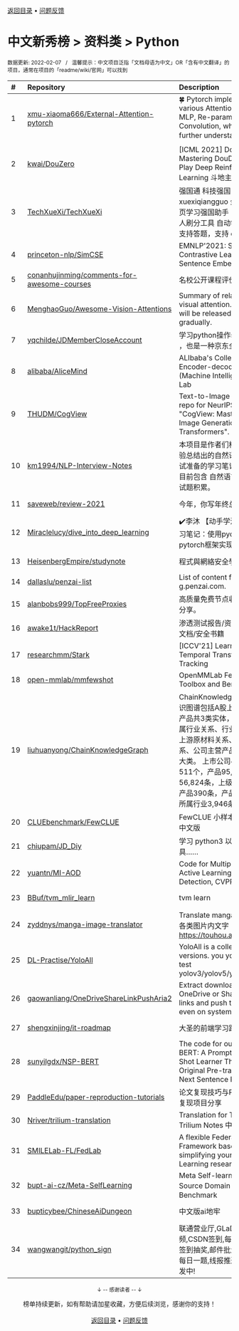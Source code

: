 <a href="https://gitee.com/GrowingGit/GitHub-Chinese-Top-Charts#github中文排行榜">返回目录</a> • <a href="/content/docs/feedback.md">问题反馈</a>

# 中文新秀榜 > 资料类 > Python
<sub>数据更新: 2022-02-07&nbsp;&nbsp;&nbsp;/&nbsp;&nbsp;&nbsp;温馨提示：中文项目泛指「文档母语为中文」OR「含有中文翻译」的项目，通常在项目的「readme/wiki/官网」可以找到</sub>

|#|Repository|Description|Stars|Updated|Created|
|:-|:-|:-|:-|:-|:-|
|1|[xmu-xiaoma666/External-Attention-pytorch](https://github.com/xmu-xiaoma666/External-Attention-pytorch)|🍀 Pytorch implementation of various Attention Mechanisms, MLP, Re-parameter, Convolution, which is helpful to further understand papers.⭐⭐⭐|3943|2021-12-19|2021-05-08|
|2|[kwai/DouZero](https://github.com/kwai/DouZero)|[ICML 2021] DouZero: Mastering DouDizhu with Self-Play Deep Reinforcement Learning   斗地主AI|2354|2021-12-22|2021-06-02|
|3|[TechXueXi/TechXueXi](https://github.com/TechXueXi/TechXueXi)|强国通 科技强国 学习强国 xuexiqiangguo 全网最好用开源网页学习强国助手：TechXueXi （懒人刷分工具 自动学习）技术强国，支持答题，支持 docker 45分/天|2199|2022-02-03|2021-07-04|
|4|[princeton-nlp/SimCSE](https://github.com/princeton-nlp/SimCSE)|EMNLP'2021: SimCSE: Simple Contrastive Learning of Sentence Embeddings|1688|2021-11-26|2021-04-16|
|5|[conanhujinming/comments-for-awesome-courses](https://github.com/conanhujinming/comments-for-awesome-courses)|名校公开课程评价网|1595|2022-01-23|2021-06-19|
|6|[MenghaoGuo/Awesome-Vision-Attentions](https://github.com/MenghaoGuo/Awesome-Vision-Attentions)|Summary of related papers on visual attention. Related code will be released based on Jittor gradually.    |1170|2022-01-20|2021-09-01|
|7|[yqchilde/JDMemberCloseAccount](https://github.com/yqchilde/JDMemberCloseAccount)|学习python操作selenium的一个🌰 ，也是一种京东全自动退会方案|1071|2022-01-24|2021-05-04|
|8|[alibaba/AliceMind](https://github.com/alibaba/AliceMind)|ALIbaba's Collection of Encoder-decoders from MinD (Machine IntelligeNce of Damo) Lab|999|2022-01-25|2021-05-21|
|9|[THUDM/CogView](https://github.com/THUDM/CogView)|Text-to-Image generation. The repo for NeurIPS 2021 paper "CogView: Mastering Text-to-Image Generation via Transformers".|712|2021-10-01|2021-05-25|
|10|[km1994/NLP-Interview-Notes](https://github.com/km1994/NLP-Interview-Notes)|本项目是作者们根据个人面试和经验总结出的自然语言处理(NLP)面试准备的学习笔记与资料，该资料目前包含 自然语言处理各领域的 面试题积累。|669|2022-01-24|2021-02-22|
|11|[saveweb/review-2021](https://github.com/saveweb/review-2021)|今年，你写年终总结了吗？|590|2022-02-05|2021-12-31|
|12|[Miraclelucy/dive_into_deep_learning](https://github.com/Miraclelucy/dive_into_deep_learning)|✔️李沐 【动手学深度学习】课程学习笔记：使用pycharm编程，基于pytorch框架实现。|548|2021-08-09|2021-03-27|
|13|[HeisenbergEmpire/studynote](https://github.com/HeisenbergEmpire/studynote)|程式與網絡安全學習筆記|457|2022-01-26|2021-11-23|
|14|[dallaslu/penzai-list](https://github.com/dallaslu/penzai-list)|List of content farm sites like g.penzai.com.|419|2021-12-28|2021-10-09|
|15|[alanbobs999/TopFreeProxies](https://github.com/alanbobs999/TopFreeProxies)|高质量免费节点收集，及订阅链接分享。|384|2022-02-06|2021-07-29|
|16|[awake1t/HackReport](https://github.com/awake1t/HackReport)|渗透测试报告/资料文档/渗透经验文档/安全书籍|365|2021-12-25|2021-06-25|
|17|[researchmm/Stark](https://github.com/researchmm/Stark)|[ICCV'21] Learning Spatio-Temporal Transformer for Visual Tracking|348|2022-01-18|2021-03-25|
|18|[open-mmlab/mmfewshot](https://github.com/open-mmlab/mmfewshot)|OpenMMLab FewShot Learning Toolbox and Benchmark|322|2022-01-28|2021-11-22|
|19|[liuhuanyong/ChainKnowledgeGraph](https://github.com/liuhuanyong/ChainKnowledgeGraph)|ChainKnowledgeGraph, 产业链知识图谱包括A股上市公司、行业和产品共3类实体，包括上市公司所属行业关系、行业上级关系、产品上游原材料关系、产品下游产品关系、公司主营产品、产品小类共6大类。 上市公司4,654家，行业511个，产品95,559条、上游材料56,824条，上级行业480条，下游产品390条，产品小类52,937条，所属行业3,946条。  |290|2021-10-26|2021-10-26|
|20|[CLUEbenchmark/FewCLUE](https://github.com/CLUEbenchmark/FewCLUE)|FewCLUE 小样本学习测评基准，中文版|245|2021-09-30|2021-04-28|
|21|[chiupam/JD_Diy](https://github.com/chiupam/JD_Diy)|学习 python3 以来写的一些垃圾玩具……|231|2021-11-01|2021-05-22|
|22|[yuantn/MI-AOD](https://github.com/yuantn/MI-AOD)|Code for Multiple Instance Active Learning for Object Detection, CVPR 2021|198|2021-11-12|2021-03-01|
|23|[BBuf/tvm_mlir_learn](https://github.com/BBuf/tvm_mlir_learn)|tvm learn|192|2021-12-11|2021-03-16|
|24|[zyddnys/manga-image-translator](https://github.com/zyddnys/manga-image-translator)|Translate manga/image 一键翻译各类图片内文字 https://touhou.ai/imgtrans/|163|2021-12-13|2021-02-18|
|25|[DL-Practise/YoloAll](https://github.com/DL-Practise/YoloAll)|YoloAll is a collection of yolo all versions. you you use YoloAll to test yolov3/yolov5/yolox/yolo_fastest|157|2021-12-02|2021-08-22|
|26|[gaowanliang/OneDriveShareLinkPushAria2](https://github.com/gaowanliang/OneDriveShareLinkPushAria2)|Extract download URLs from OneDrive or SharePoint share links and push them to aria2, even on systems without a GUI.|135|2021-09-28|2021-05-08|
|27|[shengxinjing/it-roadmap](https://github.com/shengxinjing/it-roadmap)|大圣的前端学习路线图|133|2021-12-13|2021-11-27|
|28|[sunyilgdx/NSP-BERT](https://github.com/sunyilgdx/NSP-BERT)|The code for our paper "NSP-BERT: A Prompt-based Zero-Shot Learner Through an Original Pre-training Task —— Next Sentence Prediction"|125|2021-11-16|2021-09-06|
|29|[PaddleEdu/paper-reproduction-tutorials](https://github.com/PaddleEdu/paper-reproduction-tutorials)|论文复现技巧与PaddlePaddle优秀复现项目分享|116|2021-09-14|2021-05-09|
|30|[Nriver/trilium-translation](https://github.com/Nriver/trilium-translation)|Translation for Trilium Notes. Trilium Notes 中文版.|113|2021-12-09|2021-06-06|
|31|[SMILELab-FL/FedLab](https://github.com/SMILELab-FL/FedLab)|A flexible Federated Learning Framework based on PyTorch, simplifying your Federated Learning research.|113|2021-11-18|2021-03-10|
|32|[bupt-ai-cz/Meta-SelfLearning](https://github.com/bupt-ai-cz/Meta-SelfLearning)|Meta Self-learning for Multi-Source Domain Adaptation： A Benchmark|111|2021-12-07|2021-06-17|
|33|[bupticybee/ChineseAiDungeon](https://github.com/bupticybee/ChineseAiDungeon)|中文版ai地牢|99|2021-09-27|2021-06-27|
|34|[wangwangit/python_sign](https://github.com/wangwangit/python_sign)|联通营业厅,GLaDOS,腾讯视频,CSDN签到,每日新闻生成,掘金签到抽奖,邮件批量发送,leetcode每日一题,线报推送,更多脚本正在开发中!|96|2021-10-20|2021-06-11|

<div align="center">
    <p><sub>↓ -- 感谢读者 -- ↓</sub></p>
    榜单持续更新，如有帮助请加星收藏，方便后续浏览，感谢你的支持！
</div>

<br/>

<div align="center"><a href="https://gitee.com/GrowingGit/GitHub-Chinese-Top-Charts#github中文排行榜">返回目录</a> • <a href="/content/docs/feedback.md">问题反馈</a></div>
